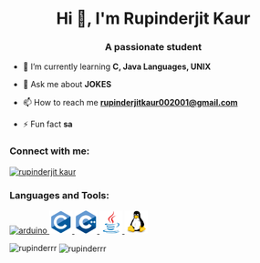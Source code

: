 <h1 align="center">Hi 👋, I'm Rupinderjit Kaur</h1>
<h3 align="center">A passionate student</h3>

- 🌱 I’m currently learning **C, Java Languages, UNIX**

- 💬 Ask me about **JOKES**

- 📫 How to reach me **rupinderjitkaur002001@gmail.com**

- ⚡ Fun fact **sa**

<h3 align="left">Connect with me:</h3>
<p align="left">
<a href="https://linkedin.com/in/rupinderjit kaur" target="blank"><img align="center" src="https://raw.githubusercontent.com/rahuldkjain/github-profile-readme-generator/master/src/images/icons/Social/linked-in-alt.svg" alt="rupinderjit kaur" height="30" width="40" /></a>
</p>

<h3 align="left">Languages and Tools:</h3>
<p align="left"> <a href="https://www.arduino.cc/" target="_blank" rel="noreferrer"> <img src="https://cdn.worldvectorlogo.com/logos/arduino-1.svg" alt="arduino" width="40" height="40"/> </a> <a href="https://www.cprogramming.com/" target="_blank" rel="noreferrer"> <img src="https://raw.githubusercontent.com/devicons/devicon/master/icons/c/c-original.svg" alt="c" width="40" height="40"/> </a> <a href="https://www.w3schools.com/cpp/" target="_blank" rel="noreferrer"> <img src="https://raw.githubusercontent.com/devicons/devicon/master/icons/cplusplus/cplusplus-original.svg" alt="cplusplus" width="40" height="40"/> </a> <a href="https://www.java.com" target="_blank" rel="noreferrer"> <img src="https://raw.githubusercontent.com/devicons/devicon/master/icons/java/java-original.svg" alt="java" width="40" height="40"/> </a> <a href="https://www.linux.org/" target="_blank" rel="noreferrer"> <img src="https://raw.githubusercontent.com/devicons/devicon/master/icons/linux/linux-original.svg" alt="linux" width="40" height="40"/> </a> </p>

<p><img align="left" src="https://github-readme-stats.vercel.app/api/top-langs?username=rupinderrr&show_icons=true&locale=en&layout=compact" alt="rupinderrr" /></p>

<p>&nbsp;<img align="center" src="https://github-readme-stats.vercel.app/api?username=rupinderrr&show_icons=true&locale=en" alt="rupinderrr" /></p>
